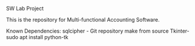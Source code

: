 SW Lab Project

This is the repository for Multi-functional Accounting Software.

Known Dependencies:
sqlcipher - Git repository make from source
Tkinter- sudo apt install python-tk
